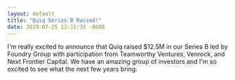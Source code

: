 ```yaml
---
layout: default
title: "Quiq Series B Raised!"
date: 2019-07-25 12:11:33 -0600
---
```

I'm really excited to announce that Quiq raised $12.5M in our Series B led by Foundry Group with participation from Teamworthy Ventures, Venrock, and Next Frontier Capital. We have an amazing group of investors and I'm so excited to see what the next few years bring. 




